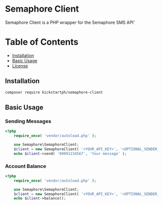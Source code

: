 # Semaphore Client

Semaphore Client is a PHP wrapper for the Semaphore SMS API'

# Table of Contents
 - [Installation](#installation)
 - [Basic Usage](#basic-usage)
 - [License](#license)

## Installation

```sh
composer require kickstartph/semaphore-client
```

## Basic Usage

### Sending Messages
```php
<?php
    require_once( 'vendor/autoload.php' );

    use Semaphore\SemaphoreClient;
    $client = new SemaphoreClient( '<YOUR_API_KEY>', '<OPTIONAL_SENDER_ID' );
    echo $client->send( '09991234567', 'Your message' );

```

### Account Balance
```php
<?php
    require_once( 'vendor/autoload.php' );

    use Semaphore\SemaphoreClient;
    $client = new SemaphoreClient( '<YOUR_API_KEY>', '<OPTIONAL_SENDER_ID' );
    echo $client->balance();

```